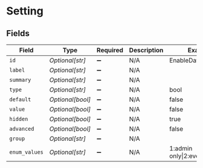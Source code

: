 # Setting


## Fields

| Field                   | Type                    | Required                | Description             | Example                 |
| ----------------------- | ----------------------- | ----------------------- | ----------------------- | ----------------------- |
| `id`                    | *Optional[str]*         | :heavy_minus_sign:      | N/A                     | EnableDatabaseTrace     |
| `label`                 | *Optional[str]*         | :heavy_minus_sign:      | N/A                     |                         |
| `summary`               | *Optional[str]*         | :heavy_minus_sign:      | N/A                     |                         |
| `type`                  | *Optional[str]*         | :heavy_minus_sign:      | N/A                     | bool                    |
| `default`               | *Optional[bool]*        | :heavy_minus_sign:      | N/A                     | false                   |
| `value`                 | *Optional[bool]*        | :heavy_minus_sign:      | N/A                     | false                   |
| `hidden`                | *Optional[bool]*        | :heavy_minus_sign:      | N/A                     | true                    |
| `advanced`              | *Optional[bool]*        | :heavy_minus_sign:      | N/A                     | false                   |
| `group`                 | *Optional[str]*         | :heavy_minus_sign:      | N/A                     |                         |
| `enum_values`           | *Optional[str]*         | :heavy_minus_sign:      | N/A                     | 1:admin only\|2:everyone |